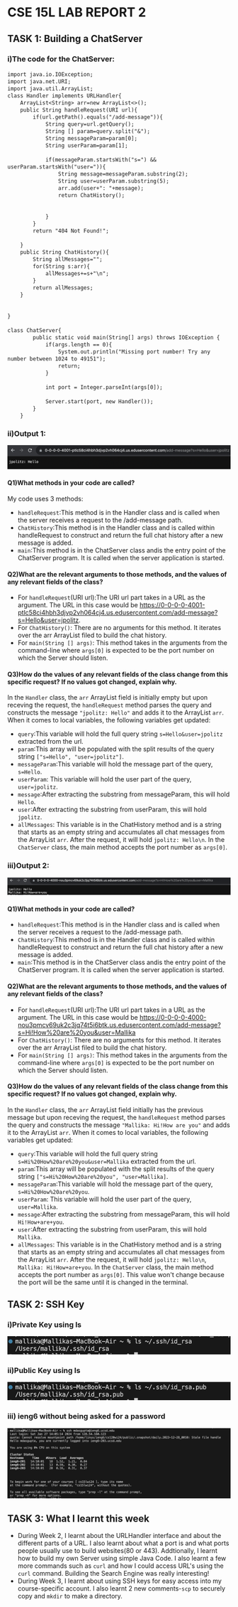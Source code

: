 # CSE 15L LAB REPORT 2
## TASK 1: Building a ChatServer
### i)The code for the ChatServer:
```
import java.io.IOException;
import java.net.URI;
import java.util.ArrayList;
class Handler implements URLHandler{
    ArrayList<String> arr=new ArrayList<>();
    public String handleRequest(URI url){
        if(url.getPath().equals("/add-message")){
            String query=url.getQuery();
            String [] param=query.split("&");
            String messageParam=param[0];
            String userParam=param[1];

            if(messageParam.startsWith("s=") && userParam.startsWith("user=")){
                String message=messageParam.substring(2);
                String user=userParam.substring(5);
                arr.add(user+": "+message);
                return ChatHistory();


            }
        }
        return "404 Not Found!";
        
    }
    public String ChatHistory(){
        String allMessages="";
        for(String s:arr){
            allMessages+=s+"\n";
        }
        return allMessages;
    }
    

}

class ChatServer{
        public static void main(String[] args) throws IOException {
            if(args.length == 0){
                System.out.println("Missing port number! Try any number between 1024 to 49151");
                return;
            }
    
            int port = Integer.parseInt(args[0]);
    
            Server.start(port, new Handler());
        }
    }
```
### ii)Output 1:
![Code Output1](https://github.com/Mallika1405/cse15l-lab-reports/blob/main/Screenshot%202024-01-27%20at%201.25.34%20PM.png)

#### Q1)What methods in your code are called?
My code uses 3 methods:
- `handleRequest`:This method is in the Handler class and is called when the server receives a request to the /add-message path.
- `ChatHistory`:This method is in the Handler class and is called within handleRequest to construct and return the full chat history after a new message is added.
- `main`:This method is in the ChatServer class andis the entry point of the ChatServer program. It is called when the server application is started.

#### Q2)What are the relevant arguments to those methods, and the values of any relevant fields of the class?
- For `handleRequest`(URI url):The URI url part takes in a URL as the argument. The URL in this case would be https://0-0-0-0-4001-ptlc58ci4hbh3djvp2vh064cj4.us.edusercontent.com/add-message?s=Hello&user=jpolitz. 
- For `ChatHistory()`: There are no arguments for this method. It iterates over the arr ArrayList filed to build the chat history. 
- For `main(String [] args)`: This method takes in the arguments from the command-line where `args[0]` is expected to be the port number on which the Server should listen.

#### Q3)How do the values of any relevant fields of the class change from this specific request? If no values got changed, explain why.
In the `Handler` class, the `arr` ArrayList field is initially empty but upon receving the request, the `handleRequest` method parses the query and constructs the message `"jpolitz: Hello"` and adds it to the ArrayList `arr`. 
When it comes to local variables, the following variables get updated:
- `query`:This variable will hold the full query string `s=Hello&user=jpolitz` extracted from the url.
- `param`:This array will be populated with the split results of the query string `["s=Hello", "user=jpolitz"]`.
- `messageParam`:This variable will hold the message part of the query, `s=Hello`.
- `userParam`: This variable will hold the user part of the query, `user=jpolitz`.
- `message`:After extracting the substring from messageParam, this will hold `Hello`.
- `user`:After extracting the substring from userParam, this will hold `jpolitz`.
- `allMessages`: This variable is in the ChatHistory method and is a string that starts as an empty string and accumulates all chat messages from the ArrayList `arr`. After the request, it will hold `jpolitz: Hello\n`.
In the `ChatServer` class, the main method accepts the port number as `args[0]`.

### iii)Output 2:
![Code Output2](https://github.com/Mallika1405/cse15l-lab-reports/blob/main/Screenshot%202024-01-27%20at%204.49.59%20PM.png)

#### Q1)What methods in your code are called?
- `handleRequest`:This method is in the Handler class and is called when the server receives a request to the /add-message path.
- `ChatHistory`:This method is in the Handler class and is called within handleRequest to construct and return the full chat history after a new message is added.
- `main`:This method is in the ChatServer class andis the entry point of the ChatServer program. It is called when the server application is started.

#### Q2)What are the relevant arguments to those methods, and the values of any relevant fields of the class?
- For `handleRequest`(URI url):The URI url part takes in a URL as the argument. The URL in this case would be https://0-0-0-0-4000-nou3pmcv69uk2c3jq74t5i6btk.us.edusercontent.com/add-message?s=Hi!How%20are%20you&user=Mallika
- For `ChatHistory()`: There are no arguments for this method. It iterates over the arr ArrayList filed to build the chat history. 
- For `main(String [] args)`: This method takes in the arguments from the command-line where `args[0]` is expected to be the port number on which the Server should listen.

#### Q3)How do the values of any relevant fields of the class change from this specific request? If no values got changed, explain why.
In the `Handler` class, the `arr` ArrayList field initially has the previous message but upon receving the request, the `handleRequest` method parses the query and constructs the message `"Mallika: Hi!How are you"` and adds it to the ArrayList `arr`. 
When it comes to local variables, the following variables get updated:
- `query`:This variable will hold the full query string `s=Hi%20How%20are%20you&user=Mallika` extracted from the url.
- `param`:This array will be populated with the split results of the query string `["s=Hi%20How%20are%20you", "user=Mallika]`.
- `messageParam`:This variable will hold the message part of the query, `s=Hi%20How%20are%20you`.
- `userParam`: This variable will hold the user part of the query, `user=Mallika`.
- `message`:After extracting the substring from messageParam, this will hold `Hi!How+are+you`.
- `user`:After extracting the substring from userParam, this will hold `Mallika`.
- `allMessages`: This variable is in the ChatHistory method and is a string that starts as an empty string and accumulates all chat messages from the ArrayList `arr`. After the request, it will hold `jpolitz: Hello\n`, `Mallika: Hi!How+are+you`.
In the `ChatServer` class, the main method accepts the port number as `args[0]`. This value won't change because the port will be the same until it is changed in the terminal.

## TASK 2: SSH Key

### i)Private Key using ls
![Private Key](https://github.com/Mallika1405/cse15l-lab-reports/blob/main/Screenshot%202024-01-27%20at%205.11.03%20PM.png)

### ii)Public Key using ls
![Public Key](https://github.com/Mallika1405/cse15l-lab-reports/blob/main/Screenshot%202024-01-27%20at%205.12.49%20PM.png)

### iii) ieng6 without being asked for a password
![No password](https://github.com/Mallika1405/cse15l-lab-reports/blob/main/Screenshot%202024-01-27%20at%202.14.04%20PM.png)

## TASK 3: What I learnt this week
- During Week 2, I learnt about the URLHandler interface and about the different parts of a URL. I also learnt about what a port is and what ports people usually use to build websites(80 or 443). Addtionally, I learnt how to build my own Server using simple Java Code. I also learnt a few more commands such as `curl` and how I could access URL's using the `curl` command. Building the Search Engine was really interesting!
- During Week 3, I learnt about using SSH keys for easy access into my course-specific account. I also learnt 2 new comments-`scp` to securely copy and `mkdir` to make a directory. 









